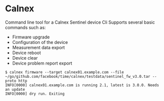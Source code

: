 # Calnex
Command line tool for a Calnex Sentinel device
Cli Supports several basic commands such as:
* Firmware upgrade
* Configuration of the device
* Measurement data export
* Device reboot
* Device clear
* Device problem report export

```
$ calnex firmware --target calnex01.example.com --file ~/go/github.com/facebook/time/calnex/testdata/sentinel_fw_v3.0.tar --proto http
INFO[0000] calnex01.example.com is running 2.1, latest is 3.0.0. Needs an update
INFO[0000] dry run. Exiting
```
